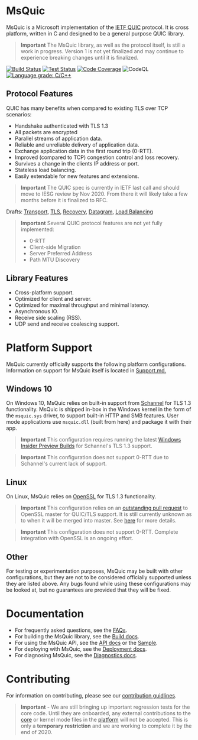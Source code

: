 MsQuic
======

MsQuic is a Microsoft implementation of the [IETF QUIC](https://tools.ietf.org/html/draft-ietf-quic-transport)
protocol. It is cross platform, written in C and designed to be a general purpose QUIC library.

> **Important** The MsQuic library, as well as the protocol itself, is still a work in progress. Version 1 is not yet finalized and may continue to experience breaking changes until it is finalized.

[![Build Status](https://dev.azure.com/ms/msquic/_apis/build/status/CI?branchName=main)](https://dev.azure.com/ms/msquic/_build/latest?definitionId=347&branchName=main) [![Test Status](https://img.shields.io/azure-devops/tests/ms/msquic/347/main)](https://dev.azure.com/ms/msquic/_build/latest?definitionId=347&branchName=main) [![Code Coverage](https://img.shields.io/azure-devops/coverage/ms/msquic/347/main)](https://dev.azure.com/ms/msquic/_build/latest?definitionId=347&branchName=main) ![CodeQL](https://github.com/microsoft/msquic/workflows/CodeQL/badge.svg?branch=main) [![Language grade: C/C++](https://img.shields.io/lgtm/grade/cpp/g/microsoft/msquic.svg?logo=lgtm&logoWidth=18)](https://lgtm.com/projects/g/microsoft/msquic/context:cpp)

## Protocol Features

QUIC has many benefits when compared to existing TLS over TCP scenarios:

  * Handshake authenticated with TLS 1.3
  * All packets are encrypted
  * Parallel streams of application data.
  * Reliable and unreliable delivery of application data.
  * Exchange application data in the first round trip (0-RTT).
  * Improved (compared to TCP) congestion control and loss recovery.
  * Survives a change in the clients IP address or port.
  * Stateless load balancing.
  * Easily extendable for new features and extensions.

> **Important** The QUIC spec is currently in IETF last call and should move to IESG review by Nov 2020. From there it will likely take a few months before it is finalized to RFC.

Drafts: [Transport](https://tools.ietf.org/html/draft-ietf-quic-transport), [TLS](https://tools.ietf.org/html/draft-ietf-quic-tls), [Recovery](https://tools.ietf.org/html/draft-ietf-quic-recovery), [Datagram](https://tools.ietf.org/html/draft-ietf-quic-datagram), [Load Balancing](https://tools.ietf.org/html/draft-ietf-quic-load-balancers)

> **Important** Several QUIC protocol features are not yet fully implemented:
>
>  * 0-RTT
>  * Client-side Migration
>  * Server Preferred Address
>  * Path MTU Discovery

## Library Features

  * Cross-platform support.
  * Optimized for client and server.
  * Optimized for maximal throughput and minimal latency.
  * Asynchronous IO.
  * Receive side scaling (RSS).
  * UDP send and receive coalescing support.

# Platform Support

MsQuic currently officially supports the following platform configurations.
Information on support for MsQuic itself is located in [Support.md.](./docs/Support.md)

## Windows 10

On Windows 10, MsQuic relies on built-in support from [Schannel](https://docs.microsoft.com/en-us/windows/win32/com/schannel) for TLS 1.3 functionality. MsQuic is shipped in-box in the Windows kernel in the form of the `msquic.sys` driver, to support built-in HTTP and SMB features. User mode applications use `msquic.dll` (built from here) and package it with their app.

> **Important** This configuration requires running the latest [Windows Insider Preview Builds](https://insider.windows.com/en-us/) for Schannel's TLS 1.3 support.

> **Important** This configuration does not support 0-RTT due to Schannel's current lack of support.

## Linux

On Linux, MsQuic relies on [OpenSSL](https://www.openssl.org/) for TLS 1.3 functionality.

> **Important** This configuration relies on an [outstanding pull request](https://github.com/openssl/openssl/pull/8797) to OpenSSL master for QUIC/TLS support. It is still currently unknown as to when it will be merged into master. See [here](https://www.openssl.org/blog/blog/2020/02/17/QUIC-and-OpenSSL/) for more details.

> **Important** This configuration does not support 0-RTT. Complete integration with OpenSSL is an ongoing effort.

## Other

For testing or experimentation purposes, MsQuic may be built with other configurations, but they are not to be considered officially supported unless they are listed above. Any bugs found while using these configurations may be looked at, but no guarantees are provided that they will be fixed.

# Documentation

  * For frequently asked questions, see the [FAQs](./docs/FAQ.md).
  * For building the MsQuic library, see the [Build docs](./docs/BUILD.md).
  * For using the MsQuic API, see the [API docs](./docs/API.md) or the [Sample](./src/tools/sample/sample.cpp).
  * For deploying with MsQuic, see the [Deployment docs](./docs/Deployment.md).
  * For diagnosing MsQuic, see the [Diagnostics docs](./docs/Diagnostics.md).

# Contributing

For information on contributing, please see our [contribution guidlines](./.github/CONTRIBUTING.md).

> **Important** - We are still bringing up important regression tests for the core code. Until they are onboarded, any external contributions to the [core](./src/core) or kernel mode files in the [platform](./src/platform) will not be accepted. This is only a **temporary restriction** and we are working to complete it by the end of 2020.
